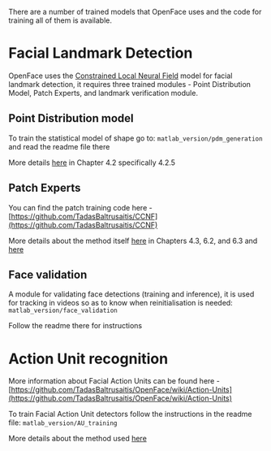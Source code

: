 There are a number of trained models that OpenFace uses and the code for training all of them is available.

# Facial Landmark Detection

OpenFace uses the [Constrained Local Neural Field](http://www.cl.cam.ac.uk/~tb346/pub/papers/iccv2013.pdf) model for facial landmark detection, it requires three trained modules - Point Distribution Model, Patch Experts, and landmark verification module.

## Point Distribution model

To train the statistical model of shape go to:
`matlab_version/pdm_generation` and read the readme file there

More details [here](http://www.cl.cam.ac.uk/~tb346/pub/thesis/phd_thesis.pdf) in Chapter 4.2 specifically 4.2.5

## Patch Experts

You can find the patch training code here - [https://github.com/TadasBaltrusaitis/CCNF](https://github.com/TadasBaltrusaitis/CCNF)

More details about the method itself [here](http://www.cl.cam.ac.uk/~tb346/pub/thesis/phd_thesis.pdf) in Chapters 4.3, 6.2, and 6.3 and [here](http://www.cl.cam.ac.uk/~tb346/pub/papers/iccv2013.pdf)

## Face validation

A module for validating face detections (training and inference), it is used for tracking in videos so as to know when reinitialisation is needed:
`matlab_version/face_validation`

Follow the readme there for instructions

# Action Unit recognition

More information about Facial Action Units can be found here - [https://github.com/TadasBaltrusaitis/OpenFace/wiki/Action-Units](https://github.com/TadasBaltrusaitis/OpenFace/wiki/Action-Units)

To train Facial Action Unit detectors follow the instructions in the readme file:
`matlab_version/AU_training`

More details about the method used [here](http://www.cl.cam.ac.uk/~tb346/pub/papers/wacv2016.pdf)

